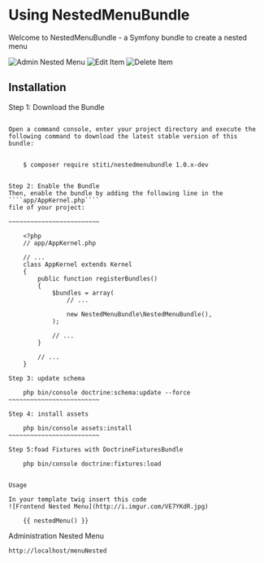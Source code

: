 Using NestedMenuBundle
===================

Welcome to NestedMenuBundle - a Symfony bundle to create a nested menu

![Admin Nested Menu](http://i.imgur.com/c3vBQYu.jpg)
![Edit Item](http://i.imgur.com/rYxwVAa.jpg)
![Delete Item](http://i.imgur.com/JWnuKSM.jpg)


Installation
------------

Step 1: Download the Bundle
~~~~~~~~~~~~~~~~~~~~~~~~~~~

Open a command console, enter your project directory and execute the
following command to download the latest stable version of this bundle:


    $ composer require stiti/nestedmenubundle 1.0.x-dev


Step 2: Enable the Bundle
Then, enable the bundle by adding the following line in the ````app/AppKernel.php````
file of your project:

~~~~~~~~~~~~~~~~~~~~~~~~~

    <?php
    // app/AppKernel.php

    // ...
    class AppKernel extends Kernel
    {
        public function registerBundles()
        {
            $bundles = array(
                // ...

                new NestedMenuBundle\NestedMenuBundle(),
            );

            // ...
        }

        // ...
    }

Step 3: update schema

    php bin/console doctrine:schema:update --force
~~~~~~~~~~~~~~~~~~~~~~~~~

Step 4: install assets

    php bin/console assets:install
~~~~~~~~~~~~~~~~~~~~~~~~~

Step 5:foad Fixtures with DoctrineFixturesBundle

    php bin/console doctrine:fixtures:load


Usage

In your template twig insert this code
![Frontend Nested Menu](http://i.imgur.com/VE7YKdR.jpg)

    {{ nestedMenu() }}

~~~~~~~~~~~~~~~~~~~~~~~~~~~~~~~~~~~~~~~

Administration Nested Menu

    http://localhost/menuNested

~~~~~~~~~~~~~~~~~~~~~~~~~~~~~~~~~~~~~~~
